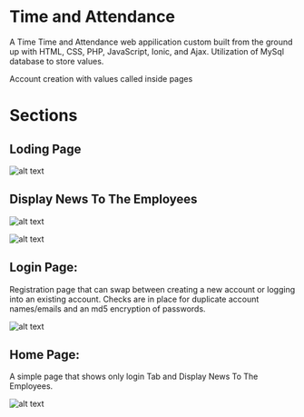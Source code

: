 # Time and Attendance 

A Time Time and Attendance web appilication custom built from the ground up with HTML, CSS, PHP, JavaScript, Ionic, and Ajax. Utilization of MySql database to store values.

Account creation with values called inside pages

# Sections

## Loding Page 

![alt text](https://github.com/moloi/Providence-Software-Solution-Time-and-Attendance-Project-/blob/master/Shortscreen/loading-Page.jpg)


## Display News To The Employees

![alt text](https://github.com/moloi/Providence-Software-Solution-Time-and-Attendance-Project-/blob/master/Shortscreen/Display-News.jpg)

![alt text](https://github.com/moloi/Providence-Software-Solution-Time-and-Attendance-Project-/blob/master/Shortscreen/Display-News2.jpg)


## Login Page:
Registration page that can swap between creating a new account or logging into an existing account. Checks are in place for duplicate account names/emails and an md5 encryption of passwords.

![alt text](https://github.com/moloi/Providence-Software-Solution-Time-and-Attendance-Project-/blob/master/Shortscreen/Login-Page.jpg)


## Home Page:
A simple page that shows only login Tab and Display News To The Employees.

![alt text](https://github.com/moloi/Providence-Software-Solution-Time-and-Attendance-Project-/blob/master/Shortscreen/Home-Tab.jpg)



